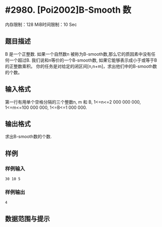 # #2980. [Poi2002]B-Smooth 数

内存限制：128 MiB时间限制：10 Sec

## 题目描述

 

B 是一个正整数. 如果一个自然数n 被称为B-smooth数,那么它的质因素中没有任何一个超过B. 我们说和n等价的一个B-smooth数, 如果它能够表示成小于或等于B的正整数乘积。 你的任务是对给定的闭区间[n,n+m]，求出他们中的B-smooth数的个数。

## 输入格式

第一行有用单个空格分隔的三个整数n, m 和 B, 1<=n<=2 000 000 000, 1<=m<=100 000 000, 1<=B<=1 000 000. 

## 输出格式

求出B-smooth数的个数. 

## 样例

### 样例输入

    
    30 10 5
    
    
    
    

### 样例输出

    
    
    4
    
    

## 数据范围与提示
